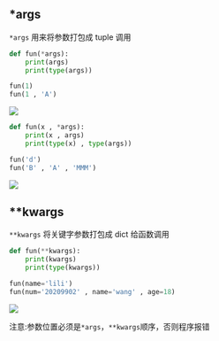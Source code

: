 <!--
 * @Description: 
 * @Version: 1.0
 * @Author: DaLao
 * @Email: dalao_li@163.com
 * @Date: 2021-01-16 17:59:35
 * @LastEditors: DaLao
 * @LastEditTime: 2021-12-13 19:59:32
-->

## \*args

`*args` 用来将参数打包成 tuple 调用

```py
def fun(*args):
    print(args)
    print(type(args))

fun(1)
fun(1 , 'A')
```

![](https://cdn.hurra.ltd/img/20211213195700.png)

```py
def fun(x , *args):
    print(x , args)
    print(type(x) , type(args))

fun('d')
fun('B' , 'A' , 'MMM')
```

![](https://cdn.hurra.ltd/img/20211213195804.png)

## \*\*kwargs

`**kwargs` 将关键字参数打包成 dict 给函数调用

```py
def fun(**kwargs):
    print(kwargs)
    print(type(kwargs))

fun(name='lili')
fun(num='20209902' , name='wang' , age=18)
```

![](https://cdn.hurra.ltd/img/20211213195957.png)

注意:参数位置必须是`*args`，`**kwargs`顺序，否则程序报错


